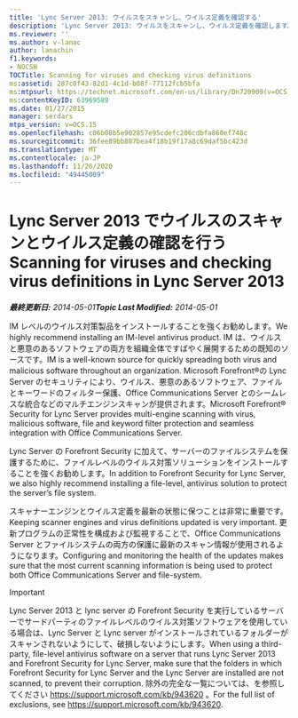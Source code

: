 ```yaml
---
title: 'Lync Server 2013: ウイルスをスキャンし、ウイルス定義を確認する'
description: 'Lync Server 2013: ウイルスをスキャンし、ウイルス定義を確認します。'
ms.reviewer: ''
ms.author: v-lanac
author: lanachin
f1.keywords:
- NOCSH
TOCTitle: Scanning for viruses and checking virus definitions
ms:assetid: 287c0f43-82d1-4c1d-b08f-77112fcb5bfa
ms:mtpsurl: https://technet.microsoft.com/en-us/library/Dn720909(v=OCS.15)
ms:contentKeyID: 63969589
ms.date: 01/27/2015
manager: serdars
mtps_version: v=OCS.15
ms.openlocfilehash: c06b08b5e902857e95cdefc206cdbfa860ef748c
ms.sourcegitcommit: 36fee89bb887bea4f18b19f17a8c69daf5bc423d
ms.translationtype: MT
ms.contentlocale: ja-JP
ms.lasthandoff: 11/26/2020
ms.locfileid: "49445009"
---
```

# <a name="scanning-for-viruses-and-checking-virus-definitions-in-lync-server-2013"></a><span data-ttu-id="10feb-103">Lync Server 2013 でウイルスのスキャンとウイルス定義の確認を行う</span><span class="sxs-lookup"><span data-stu-id="10feb-103">Scanning for viruses and checking virus definitions in Lync Server 2013</span></span>

<div data-xmlns="http://www.w3.org/1999/xhtml">

<div class="topic" data-xmlns="http://www.w3.org/1999/xhtml" data-msxsl="urn:schemas-microsoft-com:xslt" data-cs="https://msdn.microsoft.com/">

<div data-asp="https://msdn2.microsoft.com/asp">



</div>

<div id="mainSection">

<div id="mainBody"><span data-ttu-id="10feb-104">

<span> </span></span><span class="sxs-lookup"><span data-stu-id="10feb-104">

<span> </span></span></span>

<span data-ttu-id="10feb-105">_**最終更新日:** 2014-05-01_</span><span class="sxs-lookup"><span data-stu-id="10feb-105">_**Topic Last Modified:** 2014-05-01_</span></span>

<span data-ttu-id="10feb-106">IM レベルのウイルス対策製品をインストールすることを強くお勧めします。</span><span class="sxs-lookup"><span data-stu-id="10feb-106">We highly recommend installing an IM-level antivirus product.</span></span> <span data-ttu-id="10feb-107">IM は、ウイルスと悪意のあるソフトウェアの両方を組織全体ですばやく展開するための既知のソースです。</span><span class="sxs-lookup"><span data-stu-id="10feb-107">IM is a well-known source for quickly spreading both virus and malicious software throughout an organization.</span></span> <span data-ttu-id="10feb-108">Microsoft Forefront®の Lync Server のセキュリティにより、ウイルス、悪意のあるソフトウェア、ファイルとキーワードのフィルター保護、Office Communications Server とのシームレスな統合などのマルチエンジンスキャンが提供されます。</span><span class="sxs-lookup"><span data-stu-id="10feb-108">Microsoft Forefront® Security for Lync Server provides multi-engine scanning with virus, malicious software, file and keyword filter protection and seamless integration with Office Communications Server.</span></span>

<span data-ttu-id="10feb-109">Lync Server の Forefront Security に加えて、サーバーのファイルシステムを保護するために、ファイルレベルのウイルス対策ソリューションをインストールすることを強くお勧めします。</span><span class="sxs-lookup"><span data-stu-id="10feb-109">In addition to Forefront Security for Lync Server, we also highly recommend installing a file-level, antivirus solution to protect the server’s file system.</span></span>

<span data-ttu-id="10feb-110">スキャナーエンジンとウイルス定義を最新の状態に保つことは非常に重要です。</span><span class="sxs-lookup"><span data-stu-id="10feb-110">Keeping scanner engines and virus definitions updated is very important.</span></span> <span data-ttu-id="10feb-111">更新プログラムの正常性を構成および監視することで、Office Communications Server とファイルシステムの両方の保護に最新のスキャン情報が使用されるようになります。</span><span class="sxs-lookup"><span data-stu-id="10feb-111">Configuring and monitoring the health of the updates makes sure that the most current scanning information is being used to protect both Office Communications Server and file-system.</span></span>

<div>


> [!IMPORTANT]  
> <span data-ttu-id="10feb-112">Lync Server 2013 と lync server の Forefront Security を実行しているサーバーでサードパーティのファイルレベルのウイルス対策ソフトウェアを使用している場合は、Lync Server と Lync server がインストールされているフォルダーがスキャンされないようにして、破損しないようにします。</span><span class="sxs-lookup"><span data-stu-id="10feb-112">When using a third-party, file-level antivirus software on a server that runs Lync Server 2013 and Forefront Security for Lync Server, make sure that the folders in which Forefront Security for Lync Server and the Lync Server are installed are not scanned, to prevent their corruption.</span></span> <span data-ttu-id="10feb-113">除外の完全な一覧については、を参照してください <A class=uri href="https://support.microsoft.com/kb/943620">https://support.microsoft.com/kb/943620</A> 。</span><span class="sxs-lookup"><span data-stu-id="10feb-113">For the full list of exclusions, see <A class=uri href="https://support.microsoft.com/kb/943620">https://support.microsoft.com/kb/943620</A>.</span></span>



<span data-ttu-id="10feb-114"></div>

</div>

<span> </span>

</div>

</div>

</span><span class="sxs-lookup"><span data-stu-id="10feb-114"></div>

</div>

<span> </span>

</div>

</div>

</span></span></div>

